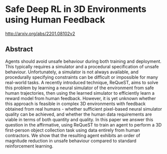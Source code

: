 # Safe Deep RL in 3D Environments using Human Feedback
http://arxiv.org/abs/2201.08102v2
## Abstract
Agents should avoid unsafe behaviour during both training and deployment. This typically requires a simulator and a procedural specification of unsafe behaviour. Unfortunately, a simulator is not always available, and procedurally specifying constraints can be difficult or impossible for many real-world tasks. A recently introduced technique, ReQueST, aims to solve this problem by learning a neural simulator of the environment from safe human trajectories, then using the learned simulator to efficiently learn a reward model from human feedback. However, it is yet unknown whether this approach is feasible in complex 3D environments with feedback obtained from real humans - whether sufficient pixel-based neural simulator quality can be achieved, and whether the human data requirements are viable in terms of both quantity and quality. In this paper we answer this question in the affirmative, using ReQueST to train an agent to perform a 3D first-person object collection task using data entirely from human contractors. We show that the resulting agent exhibits an order of magnitude reduction in unsafe behaviour compared to standard reinforcement learning.